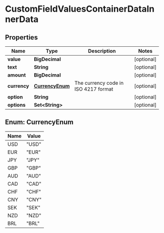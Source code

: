 

# CustomFieldValuesContainerDataInnerData


## Properties

| Name | Type | Description | Notes |
|------------ | ------------- | ------------- | -------------|
|**value** | **BigDecimal** |  |  [optional] |
|**text** | **String** |  |  [optional] |
|**amount** | **BigDecimal** |  |  [optional] |
|**currency** | [**CurrencyEnum**](#CurrencyEnum) | The currency code in ISO 4217 format |  [optional] |
|**option** | **String** |  |  [optional] |
|**options** | **Set&lt;String&gt;** |  |  [optional] |



## Enum: CurrencyEnum

| Name | Value |
|---- | -----|
| USD | &quot;USD&quot; |
| EUR | &quot;EUR&quot; |
| JPY | &quot;JPY&quot; |
| GBP | &quot;GBP&quot; |
| AUD | &quot;AUD&quot; |
| CAD | &quot;CAD&quot; |
| CHF | &quot;CHF&quot; |
| CNY | &quot;CNY&quot; |
| SEK | &quot;SEK&quot; |
| NZD | &quot;NZD&quot; |
| BRL | &quot;BRL&quot; |



